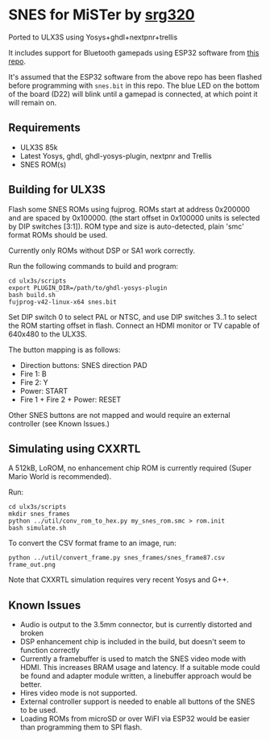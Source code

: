 # SNES for MiSTer by [srg320](https://github.com/srg320)

Ported to ULX3S using Yosys+ghdl+nextpnr+trellis

It includes support for Bluetooth gamepads using ESP32 software from [this repo](https://github.com/dan-rodrigues/ulx3s-bluetooth-gamepad).

It's assumed that the ESP32 software from the above repo has been flashed before programming with `snes.bit` in this repo. The blue LED on the bottom of the board (D22) will blink until a gamepad is connected, at which point it will remain on.

## Requirements
 - ULX3S 85k
 - Latest Yosys, ghdl, ghdl-yosys-plugin, nextpnr and Trellis
 - SNES ROM(s)

## Building for ULX3S

Flash some SNES ROMs using fujprog. ROMs start at address 0x200000 and are spaced by 0x100000.
(the start offset in 0x100000 units is selected by DIP switches [3:1]). ROM type and size is
auto-detected, plain 'smc' format ROMs should be used.

Currently only ROMs without DSP or SA1 work correctly.

Run the following commands to build and program:

    cd ulx3s/scripts
    export PLUGIN_DIR=/path/to/ghdl-yosys-plugin
    bash build.sh
    fujprog-v42-linux-x64 snes.bit

Set DIP switch 0 to select PAL or NTSC, and use DIP switches 3..1 to select the ROM starting
offset in flash. Connect an HDMI monitor or TV capable of 640x480 to the ULX3S.

The button mapping is as follows:

 - Direction buttons: SNES direction PAD
 - Fire 1: B
 - Fire 2: Y
 - Power: START
 - Fire 1 + Fire 2 + Power: RESET

Other SNES buttons are not mapped and would require an external controller (see Known Issues.)

## Simulating using CXXRTL

A 512kB, LoROM, no enhancement chip ROM is currently required (Super Mario World is recommended).

Run:

    cd ulx3s/scripts
    mkdir snes_frames
    python ../util/conv_rom_to_hex.py my_snes_rom.smc > rom.init
    bash simulate.sh

To convert the CSV format frame to an image, run:

    python ../util/convert_frame.py snes_frames/snes_frame87.csv frame_out.png

Note that CXXRTL simulation requires very recent Yosys and G++.

## Known Issues

 - Audio is output to the 3.5mm connector, but is currently distorted and broken
 - DSP enhancement chip is included in the build, but doesn't seem to function correctly
 - Currently a framebuffer is used to match the SNES video mode with HDMI. This increases
   BRAM usage and latency. If a suitable mode could be found and adapter module written,
   a linebuffer approach would be better.
 - Hires video mode is not supported.
 - External controller support is needed to enable all buttons of the SNES to be used.
 - Loading ROMs from microSD or over WiFI via ESP32 would be easier than programming
   them to SPI flash.

